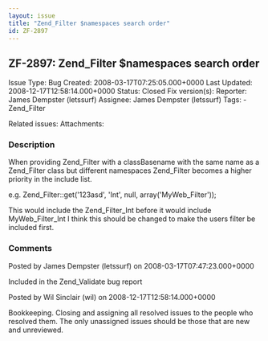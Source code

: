 ```yaml
---
layout: issue
title: "Zend_Filter $namespaces search order"
id: ZF-2897
---
```


ZF-2897: Zend\_Filter $namespaces search order
----------------------------------------------

 Issue Type: Bug Created: 2008-03-17T07:25:05.000+0000 Last Updated: 2008-12-17T12:58:14.000+0000 Status: Closed Fix version(s): 
 Reporter:  James Dempster (letssurf)  Assignee:  James Dempster (letssurf)  Tags: - Zend\_Filter
 
 Related issues: 
 Attachments: 
### Description

When providing Zend\_Filter with a classBasename with the same name as a Zend\_Filter class but different namespaces Zend\_Filter becomes a higher priority in the include list.

e.g. Zend\_Filter::get('123asd', 'Int', null, array('MyWeb\_Filter'));

This would include the Zend\_Filter\_Int before it would include MyWeb\_Filter\_Int I think this should be changed to make the users filter be included first.

 

 

### Comments

Posted by James Dempster (letssurf) on 2008-03-17T07:47:23.000+0000

Included in the Zend\_Validate bug report

 

 

Posted by Wil Sinclair (wil) on 2008-12-17T12:58:14.000+0000

Bookkeeping. Closing and assigning all resolved issues to the people who resolved them. The only unassigned issues should be those that are new and unreviewed.

 

 